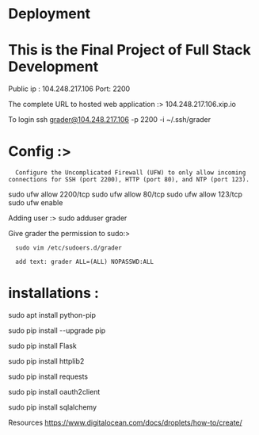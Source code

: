 # Deployment

# This is the Final Project of Full Stack Development


Public ip : 104.248.217.106
Port: 2200 

The complete URL to hosted web application :>  104.248.217.106.xip.io

  To login
      ssh grader@104.248.217.106 -p 2200 -i ~/.ssh/grader
      
  # Config :> 
      Configure the Uncomplicated Firewall (UFW) to only allow incoming connections for SSH (port 2200), HTTP (port 80), and NTP (port 123).

  sudo ufw allow 2200/tcp
  sudo ufw allow 80/tcp
  sudo ufw allow 123/tcp
  sudo ufw enable
  
  Adding user :> 
    sudo adduser grader
    
  Give grader the permission to sudo:>
  
      sudo vim /etc/sudoers.d/grader
      
      add text: grader ALL=(ALL) NOPASSWD:ALL

# installations : 
sudo apt install python-pip


sudo pip install --upgrade pip

sudo pip install Flask

sudo pip install httplib2

sudo pip install requests

sudo pip install oauth2client

sudo pip install sqlalchemy


Resources 
https://www.digitalocean.com/docs/droplets/how-to/create/
